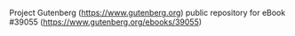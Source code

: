 Project Gutenberg (https://www.gutenberg.org) public repository for eBook #39055 (https://www.gutenberg.org/ebooks/39055)
